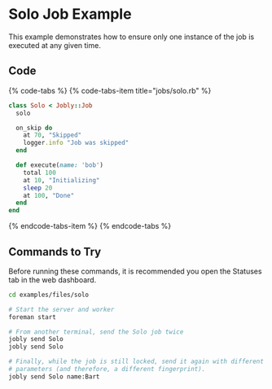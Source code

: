 # Solo Job Example

This example demonstrates how to ensure only one instance of the job is executed at any given time.

## Code

{% code-tabs %}
{% code-tabs-item title="jobs/solo.rb" %}
```ruby
class Solo < Jobly::Job
  solo

  on_skip do
    at 70, "Skipped"
    logger.info "Job was skipped"
  end

  def execute(name: 'bob')
    total 100
    at 10, "Initializing"
    sleep 20
    at 100, "Done"
  end
end
```
{% endcode-tabs-item %}
{% endcode-tabs %}

## Commands to Try

Before running these commands, it is recommended you open the Statuses tab in the web dashboard.

```bash
cd examples/files/solo

# Start the server and worker
foreman start

# From another terminal, send the Solo job twice
jobly send Solo
jobly send Solo

# Finally, while the job is still locked, send it again with different 
# parameters (and therefore, a different fingerprint).
jobly send Solo name:Bart
```

